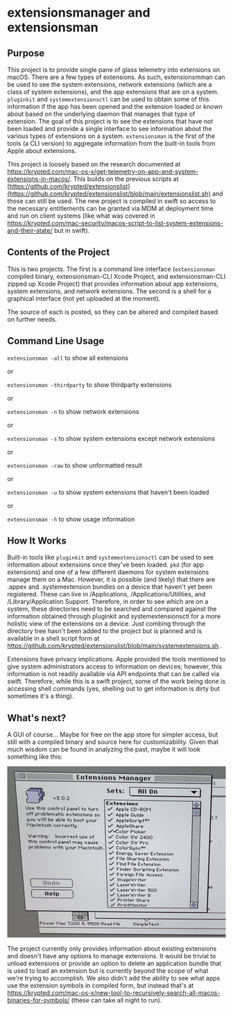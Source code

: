 # extensionsmanager and extensionsman

## Purpose

This project is to provide single pane of glass telemetry into extensions on macOS. There are a few types of extensions. As such, extensionsmman can be used to see the system extensions, network extensions (which are a class of system extensions), and the app extensions that are on a system. `pluginkit` and `systemextensionsctl` can be used to obtain some of this information if the app has been opened and the extension loaded or known about based on the underlying daemon that manages that type of extension. The goal of this project is to see the extensions that have not been loaded and provide a single interface to see information about the various types of extensions on a system. `extensionsman` is the first of the tools (a CLI version) to aggregate information from the built-in tools from Apple about extensions.

This project is loosely based on the research documented at https://krypted.com/mac-os-x/get-telemetry-on-app-and-system-extensions-in-macos/. This builds on the previous scripts at [https://github.com/krypted/extensionslist](https://github.com/krypted/extensionslist/blob/main/extensionslist.sh) and those can still be used. The new project is compiled in swift so access to the necessary entitlements can be granted via MDM at deployment time and run on client systems (like what was covered in https://krypted.com/mac-security/macos-script-to-list-system-extensions-and-their-state/ but in swift).

## Contents of the Project

This is two projects. The first is a command line interface (`extensionsman` compiled binary, extensionsman-CLI Xcode Project, and extensionsman-CLI zipped up Xcode Project) that provides information about app extensions, system extensions, and network extensions. The second is a shell for a graphical interface (not yet uploaded at the moment). 

The source of each is posted, so they can be altered and compiled based on further needs.

## Command Line Usage

`extensionsman -all` to show all extensions

or

`extensionsman -thirdparty` to show thirdparty extensions

or

`extensionsman -n` to show network extensions

or

`extensionsman -s` to show system extensions except network extensions

or

`extensionsman -raw` to show unformatted result

or

`extensionsman -u` to show system extensions that haven't been loaded

or

`extensionsman -h` to show usage information

## How It Works

Built-in tools like `pluginkit` and `systemextensionsctl` can be used to see information about extensions once they've been loaded. `pkd` (for app extensions) and one of a few different daemons for system extensions manage them on a Mac. However, it is possible (and likely) that there are .appex and .systemextension bundles on a device that haven't yet been registered. These can live in /Applications, /Applications/Utilities, and /Library/Application Support. Therefore, in order to see which are on a system, these directories need to be searched and compared against the information obtained through pluginkit and systemextensionsctl for a more holistic view of the extensions on a device. Just combing through the directory tree hasn't been added to the project but is planned and is available in a shell script form at https://github.com/krypted/extensionslist/blob/main/systemextensions.sh . 

Extensions have privacy implications. Apple provided the tools mentioned to give system administrators access to information on devices; however, this information is not readily available via API endpoints that can be called via swift. Therefore, while this is a swift project, some of the work being done is accessing shell commands (yes, shelling out to get information is dirty but sometimes it's a thing). 

## What's next?

A GUI of course... Maybe for free on the app store for simpler access, but still with a compiled binary and source here for customizability. Given that much wisdom can be found in analyzing the past, maybe it will look something like this:

![EM3](https://github.com/krypted/extensionsmanager/blob/main/Images/em3.png)

The project currently only provides information about existing extensions and doesn't have any options to manage extensions. It would be trivial to unload extensions or provide an option to delete an application bundle that is used to load an extension but is currently beyond the scope of what we're trying to accomplish. We also didn't add the ability to see what apps use the extension symbols in compiled form, but instead that's at https://krypted.com/mac-os-x/new-tool-to-recursively-search-all-macos-binaries-for-symbols/ (these can take all night to run).
